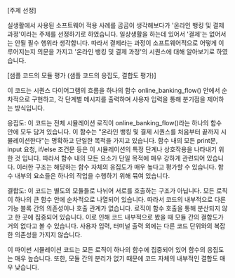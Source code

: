 [주제 선정]

실생활에서 사용된 소프트웨어 적용 사례를 곰곰이 생각해보다가 '온라인 뱅킹 및 결제 과정'이라는 주제를 선정하기로 하였습니다.
일상생활을 하는데 있어서 '결제'는 없어서는 안될 필수 행위라 생각합니다.
따라서 결제라는 과정이 소프트웨어적으로 어떻게 이루어지는지 의문을 가지고 '온라인 뱅킹 및 결제 과정'의 시퀀스에 대해 알아보기로 하였습니다.

[샘플 코드의 모듈 평가 (샘플 코드의 응집도, 결합도 평가)]

이 코드는 시퀀스 다이어그램의 흐름을 하나의 함수 online_banking_flow() 안에서 순차적으로 구현하고, 각 단계별 메시지를 출력하며 사용자 입력을 통해 분기점을 제어하는 방식입니다.

응집도:
이 코드는 전체 시뮬레이션 로직이 online_banking_flow()라는 하나의 함수 안에 모두 담겨 있습니다. 이 함수는 "온라인 뱅킹 및 결제 시퀀스를 처음부터 끝까지 시뮬레이션한다"는 명확하고 단일한 목적을 가지고 있습니다.
함수 내의 모든 print문, input 요청, if/else 조건문 등은 이 시뮬레이션의 특정 단계나 상호작용을 나타내기 위한 것 입니다. 따라서 함수 내의 모든 요소가 단일 목적에 매우 강하게 관련되어 있습니다.
이러한 구조는 해당하는 함수 자체의 응집도가 매우 높다고 평가할 수 있습니다. 함수 내부의 요소들은 하나의 작업을 수행하기 위해 뮦여 있습니다.

결합도:
이 코드는 별도의 모듈들로 나뉘어 서로를 호출하는 구조가 아닙니다. 모든 로직이 하나의 큰 함수 안에 순차적으로 나열되어 있습니다.
따라서 코드의 내부적으로 다른 기능 블록 간의 의존성이나 호출 관계가 없습니다. 로직이 함수 호출을 통해 분산되지 않고 한 곳에 집중되어 있습니다.
이로 인해 코드 내부적으로 봤을 때 모듈 간의 결합도가 거의 없다고 볼 수 있습니다. 사용자 입력, 터미널 출력 외에는 다른 코드 단위와의 복잡한 의존성을 가지지 않습니다.

이 파이썬 시뮬레이션 코드는 모든 로직이 하나의 함수에 집중되어 있어 함수의 응집도는 매우 높습니다. 또한, 모듈 간의 분리가 없기 때문에 코드 자체의 내부적인 결합도 매우 낮습니다.

